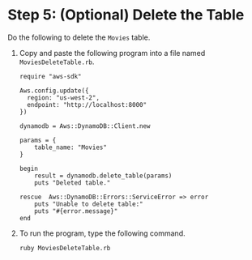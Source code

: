 # Step 5: \(Optional\) Delete the Table<a name="GettingStarted.Ruby.05"></a>

 Do the following to delete the `Movies` table.

1. Copy and paste the following program into a file named `MoviesDeleteTable.rb`.

   ```
   require "aws-sdk"
   
   Aws.config.update({
     region: "us-west-2",
     endpoint: "http://localhost:8000"
   })
   
   dynamodb = Aws::DynamoDB::Client.new
   
   params = {
       table_name: "Movies"
   }
   
   begin
       result = dynamodb.delete_table(params)
       puts "Deleted table."
   
   rescue  Aws::DynamoDB::Errors::ServiceError => error
       puts "Unable to delete table:"
       puts "#{error.message}"
   end
   ```

1. To run the program, type the following command.

   `ruby MoviesDeleteTable.rb`
